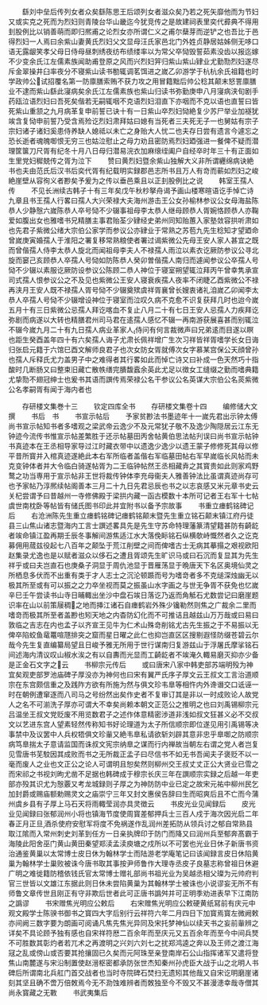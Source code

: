 <!-- { "loadSidebar": true } -->
　　繇刘中垒后传列女者众矣繇陈思王后颂列女者滋众矣乃若之死矢靡他而为节妇又或实克之死而为烈妇则青陵台华山畿迄今犹竞传之是故建祠表里奕代彛典不得用刲股例比以销善萌而即归熈甫之论烈女亦所谓仁义之甫尔蘖芽而逆铲之也吾比于邑得烈妇一人焉曰余紫山妻黄氏烈妇父文显母汪氏家邑北门外姓贞静居姑姊侧无哆口语无露龈笑孝父母日侍母昼刺绣夜纺布绩缕率以为常父卒恸毁誓茹素没齿以报迄嫁不少变余氏江左儒素族闻助甫登原之风而兴烈妇笄归紫山紫山肄业尤勤勚烈妇遂尽斥金翠操井臼率夜分不寝紫山读书勌辄调茗饵进之嵗乙卯游学于杭杭余氏祖籍也时学政帅公试招覆名第一防廪膳索贿不获力攻之用冒籍黜后帅公稔其颠末怒詈廪膳业不逮而紫山繇此寖病矣余氏江左儒素族也紫山归读书弥勤庚申八月寖病浃旬剧手药瓯泣语烈妇曰吾死矣偕若无嗣辄咽不克语烈妇泪直下亦咽而不克以语也直誓曰皆死紫山重颔之九月病革复申前誓已诀十有一日紫山卒烈妇恸絶复少苏尸举业加襚犹竢含复恸申前誓乃受含焉殓讫烈妇肃拜姑曰媳有当死者三夫死无子一也舅姑有宗子宗妇诸子诸妇奚患侍养缺人媳祗以未亡之身贻大人忧二也夫存日尝有遗言今遽忘之恐长逝者魂魄啣恨无穷三也姑泣慰止之母力劝且密防焉烈妇廼强进一餐俾不疑而潜理筐箧刀尺胥有纪冬十月八日母归潜易浣衣加麻缞绖阖户自经卒时年三十有正面如生里党妇穉兢传之胥为泣下
　　赞曰黄烈妇暨余紫山独解大义非所谓纒绵病诀絶书也夫由范氏后汉书后奕代胥有纪载明实録郡邑志所书且万人有竒而蕲如烈妇之峻絶崖壁从容徇义者尠矣予爰为之传以垂邑乘且以正刲股例比之说
　　韩室王孺人传
　　不见长洲续古韩子十有三年矣戊午秋杪拏舟谒予画山楼寒暄语讫手悼亡诗九章且书王孺人行畧曰孺人大兴荣禄大夫海州游击王公女孙榆林参议公女母海盐陈恭人少静慤六嵗陈恭人卒号恸不少辍事祖母李太恭人继母顾恭人胥婉恪顾恭人亦鞠爱如腹出女也雅嗜书兄精膳主事君贻荃少肄经史弟州同知贻蕙入家塾敛容拱听肃如也先君子紫微公绪大宗伯公家学而参议公亦肄业于常熟之苏苞九先生稔知才望廼命曾嵗庚寅婚孺人于淮阳之署复移常熟粮使者署过谒紫微公先母王安人家人甚宜之既而曾偕孺人侍李太恭人旋北而闻祖母李夫人不禄孺人雨泣以素衣讫厥防参议公寻北旋而窭己亥顾恭人卒孺人号恸如防陈恭人癸卯曽偕孺人南归而遽闻参议公卒孺人号恸不少辍以素服讫厥防设参议公陈顾二恭人神位于寝室朔望辄泣拜丙午曾幸隽承宣司式孺人恨参议公之不及见也紫微公王安人寝衰疾孺人夜率不闭睫乙酉紫微公不禄再浃月王安人既不禄孺人胥号恸不少辍奠殡虞祥胥襄曾长嫂衷诸礼洎嵗乙卯闻李太恭人卒孺人号恸不少辍增设神位于寝室而泣叹久病不克愈不识复获拜几时也迨今嵗五月十有三日紫微公忌孺人拜讫喀血不复止八月二十有七日王安人忌孺人力疾拜讫弥剧而病遂以大转也精膳君州司马君在逺孺人感忆不辍一再南游获展喜甚而别辄泣不辍今嵗九月二十有九日孺人病业革家人侍问有何言裁微声曰兄弟逺而目遂以瞑也距生癸酉盖年四十有六矣孺人诲子尤肃长佩祥增广生次习祥皆祥胥嗜学长女日诲归张启元籍于六馆巳酉文解师良君子也次女防女胥就傅次女字慕某宫保公天顔曾孙也孺人斥释氏尤力盖男子中之难得者其行畧如此而悼亡诗又曰补成一色天然巧十指酸时几断肠又曰整束旧藏亡散帙缮完膭馥蠧余英此尤足以徴女工缝缀之勤而嗜典籍尤挚勚不翅冠绅士也爰书其语而譔传焉荣禄公名干参议公名英谋大宗伯公名菼紫微公名孝嗣胥有闻于海内者也





　　存研楼文集巻十三
　　钦定四库全书
　　存研楼文集卷十四
　　编修储大文撰
　　书后　书
　　书宣示帖后
　　予家贫尠法书墨迹年十一嵗先君出示钟太傅尚书宣示帖知书者多嗜观之梁武帝云逸少不及元常犹子敬不及逸少陶隠居云江东无钟迹今流传书惟宣示帖差繁胜于还示帖墓田丙舍帖黄伯思法帖刋误曰尚书宣示帖钟书真迹本在王丞相导家导过江时藏衣带中以遗逸少逸少以遗王蒙子修修死其母以修平昔所寳并入棺真迹遂絶此本右军所临者盖偕右军临墓田帖右军早嵗临长风帖而未克变钟体者并大令临白骑遂帖胥为二王临钟帖然王丞相藏弆之其寳贵如此则家鸡野鹜之功当専用于宣示帖非王世将裁传钟体李充母衞夫人雅善钟法比虽谓真迹尚存可也予家帖乃淳熈续帖阁善本三月二十九日先君忌辰也书之以志哀感又米元章书史云关杞尝谓予曰昔越州一寺修佛殿于梁拱内藏一函古模数十本所可记者王右军十七帖虞世南枕卧等帖皆有储氏图书印此并宜附书以备予宗故事
　　书重立瘗鹤铭碑记后
　　右沧洲陈先生重立瘗鹤铭碑记瘗鹤铭颠末暨先生重立铭石颠末镇江府丹徒县三山焦山诸志暨海内工言士譔述畧具先是先生守苏命特理藩篆清望籍甚防有齮龁者竢命镇江盈再期壬辰冬事解间游焦适江水大落俛眎铭石纵横欹峙慨然者久之讫克募佣用蒇兹役起七八百年之颠坠于荒江削壁之间而俾嗜古士无病其摹搨之艰视欧阳赵集录尤逸也是以赋者滋众以侈石之遭且胥颂先生旷识马或曰石沉而复显其为先生祥乎或曰夫岂直石也庚桑子洞显于周仇池显于晋雁荡显于晩唐天下名区奥境仙灵之所栖息多伏而不出重有类于才人志士之沉沦顿踬而号为嗜竒者多不克缒深烛幽无以极其所至或有可以振之之力卒坐视而莫之振虽山水字画之与世无争胥不获免也忆嵗辛巳壬午尝读书山寺日晡輙出坐沙中盘石竢日落讫乃返而角觝石尤数尝记曰磨崖题识率在山以前策屦稠之地而挿江诸石自瘗鹤岩外殊少镵勒然则焦之广裁余二里而嗜竒而极其所至者盖尠也矧天地之内杳防幻化而不可推诘且越兹山万万哉或曰易曰敦临之吉志在内也孟子以齐宣王见牛为仁术山殊竒削铭尤古先生振之于不易振以无俾卒陷蛟鱼鼋鼍喧豗排突之窟而星日曜之此仁也抑岂直区区搜剔遐怪防缀苍碧云尔哉今先生复直编纂局望且日峻予雅无所用于世行谋南归复游兹山于浮屠氏摩挲铭石间述海内清议叹山椒水涘之有以自夀而光显而工齮龁者不竢淹久輙易磨灭抑亦少备是正金石文字之云
　　书柳宗元传后
　　或曰唐宋八家中韩吏部苏端明殁为神宜矣观吏部罗池庙碑子厚没亦为神何也曰宋有翼严氏序子厚文云王叔文工言治道顺宗在东宫颇信重之及践阼方欲有所施为然与俱文珍韦臯等相忤内外谗谮交口诋诬一时在朝例遭窜逐而八司马之号纷然出矣作史者不复审订其是非以一时成败论人故党人之名不可湔洗子厚亦可谓大不幸矣尚赖本朝文正范公之推明之也曰刘禹锡柳宗元吕温坐王叔文党贬废不用览数君子之述作体意精密渉道非浅如叔文狂甚义必不交叔文以艺进东宫人望素轻然传称知书好论理道为太子所信顺宗即位遂见用引禹锡等决事禁中及议罢中人兵权牾俱文珍軰又絶韦臯私请欲斩刘辟其意非忠乎臯啣之防顺宗病笃臯揣太子意请监国而诛叔文宪宗纳臯之谋而行内禅故当朝左右谓之党人者岂复见雪唐书芜駮因其成败而书之无所裁正孟子曰尽信书不如无书吾闻夫子褒贬不以一毫而废人之业也文正公之论人可谓明且恕矣然则柳州交王叔丈丈正公大贤业已雪之而宋祁之书视刘昫尤凿不足据也韩碑成于穆宗长庆三年在譔顺宗实録之后越一年吏部亦殁其识尤为慤覈又考龙城録则子厚之为神防防中业已定之故宋元祐中柳州民乞加封爵或赐庙额勅赐灵文之庙崇宁三年又封文惠侯告辞曰生而昭爽后且不亡而今蒲州虞乡县有子厚上马石天将雨輙莹润亦具灵徴云
　　书皮光业见闻録后
　　皮光业见闻録曰张郁润州小将也镇海节度使周寳差郁押兵士三百人戍于海次因光启二年春正月正旦酒杀使府安慰军将度不免祸遂作乱润州差拓防从领兵讨之郁自常熟县取江隂而入常州刺史刘革到任方一日亲执牌印于防门而降又曰润州兵至郁奔髙霸于海陵此阳舍巫门黄山黄田秦望郑渎孟渎庾塘之戍所以不可罢也光业日休子新唐书资治通鉴黄巢以太常博士皮日休为翰林学士而陆游老学庵笔记曰该闻録言皮日休陷黄巢为翰林学士巢败被诛今唐书取其事按尹师鲁作大理寺丞皮子良墓志称曾祖日休避广明之难徙籍防稽依钱氏官太常博士赠礼部尚书祖光业为吴越丞相父璨为元帅府判官三世皆以文雄江东据此则日休未尝陷黄巢为其翰林学士被诛也小说谬妄无所不有师鲁文章传世且刚正有守非欺后世者此可正唐书譌舛并可正明季劝进表早下江南防之譌谬
　　书宋赠焦光明应公敕后
　　右宋赠焦光明应公敕硬黄纸冩前有庆元中观文殿学士陈骙书御书之寳四大字后别行云祥符六年二月四日下加寳焉寳左微阙敕亦间阙三数字要为朗画可阅诵凡焦先焦光异同及宋托梦神仙以续天书之妄前軰辨之详矣不具论顾予独有感也自宋祥符厯二百余年而至庆元又五百余年而至今中间兵燹不可胜数其彰灼者若兀术之再渡明之兴刘六刘七之扰郑鸿逵之奔以及王师之渡江海冦之乱或傍山或否要其抢攘固已久矣而元阿珠至亲登南岸石公山指挥诸军又遣将登焦山南麓遂与宋沿制置使赵溍枢密都承防张世杰知秦州孙虎臣大战于山之北明人书碑后所谓南北兵舡门首交战者也当时寺院碑石焚扫无遗矧其他哉又自宋讫明磨崖诸刻其坚且确不啻万倍敇焉今无不泐蚀难辨者而敇独至今不毁又不甚漫漶幸哉寺僧其尚永寳藏之无斁
　　书武夷集后
